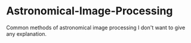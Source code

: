# Astronomical-Image-Processing
Common methods of astronomical image processing
I don't want to give any explanation.
